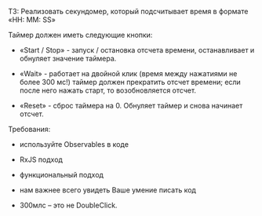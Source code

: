 ТЗ:
Реализовать секундомер, который подсчитывает время в формате «HH: MM: SS»

Таймер должен иметь следующие кнопки:

- «Start / Stop» - запуск / остановка отсчета времени, останавливает и обнуляет значение таймера.

- «Wait» - работает на двойной клик (время между нажатиями не более 300 мс!) таймер должен прекратить отсчет времени; если после него нажать старт, то возобновляется отсчет.

- «Reset» - сброс таймера на 0. Обнуляет таймер и снова начинает отсчет.

Требования:

- используйте Observables в коде

- RxJS подход

- функциональный подход

- нам важнее всего увидеть Ваше умение писать код

- 300млс – это не DoubleClick.
